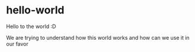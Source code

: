 # hello-world
Hello to the world :D

We are trying to understand how this world works and how can we use it in our favor
